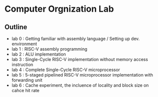 # Computer Orgnization Lab
## Outline
* lab 0 : Getting familiar with assembly language / Setting up dev. environment
* lab 1 : RISC-V assembly programming
* lab 2 : ALU implementation
* lab 3 : Single-Cycle RISC-V  implementation without memory access instruction
* lab 4 : Complete Single-Cycle RISC-V microprocessor
* lab 5 : 5-staged pipelined RISC-V microprocessor implementation with forwarding unit 
* lab 6 : Cache experiment, the incluence of locality and block size on cahce hit rate